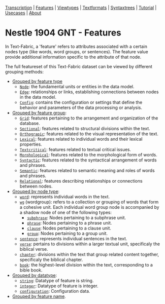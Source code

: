 <a name="start"></a>
<div class="hidden-content">
<a href="../transcription.md">Transcription</a> | <a href="README.md#start">Features</a> | <a href="../viewtypes.md#start">Viewtypes</a> | <a href="../textformats.md#start">Textformats</a> |  <a href="../syntaxtrees.md#start">Syntaxtrees</a> | <a href="../../tutorial/README.md#start">Tutorial</a> | <a href="../usecases/README.md#start">Usecases</a> | <a href="../about.md#start">About</a>
</div>

# Nestle 1904 GNT - Features

In Text-Fabric, a 'feature' refers to attributes associated with a certain nodes type (like words, word groups, or sentences). The feature value provide additional information specific to the attribute of that node.

The full featureset of this Text-Fabric dataset can be viewed by different grouping methods:
* [Grouped by feature type](featuresbyfeaturetype.md#start)
     * [`Node`](featuresbyfeaturetype.md#node-features): the fundamental units or entities in the data model.
     * [`Edge`](featuresbyfeaturetype.md#edge-features): relationships or links, establishing connections between nodes in the data model.
     * [`Config`](featuresbyfeaturetype.md#config-features): contains the configuration or settings that define the behavior and parameters of the data processing or analysis.
* [Grouped by feature group](featuresbygroup.md#start):
     * [`Grid`](featuresbygroup.md#grid-features): features pertaining to the arrangement and organization of the database.
     * [`Sectional`](featuresbygroup.md#sectional-features): features related to structural divisions within the text.
     * [`Orthograpic`](featuresbygroup.md#orthograpic-features): features related to the visual representation of the text.
     * [`Lexical`](featuresbygroup.md#lexical-features): features related to individual words and their lexical properties.
     * [`Textcritical`](featuresbygroup.md#textcritical-features): features related to textual critical issues.
     * [`Morphological`](featuresbygroup.md#morphological-features): features related to the morphological form of words.
     * [`Syntactic`](featuresbygroup.md#syntactic-features): features related to the syntactical arrangement of words and phrases.
     * [`Semantic`](featuresbygroup.md#semantic-features): features related to semantic meaning and roles of words and phrases.
     * [`Relational`](featuresbygroup.md#relational-features): features describing relationships or connections between nodes.
* [Grouped by node type](featuresbynodetype.md#start):
     * [`word`](featuresbynodetype.md#word-nodes): represents individual words in the text.
     * [`wg`](featuresbynodetype.md#wordgroup-nodes) (wordgroup): refers to a collection or grouping of words that form a cohesive unit. Each individual word group node is accompanied by a shadow node of one of the following types: 
         * [`subphrase`](featuresbynodetype.md#subphrase-nodes): Nodes pertaining to a subphrase unit.
         * [`phrase`](featuresbynodetype.md#phrase-nodes): Nodes pertaining to a phrase unit.
         * [`clause`](featuresbynodetype.md#clause-nodes): Nodes pertaining to a clause unit.
         * [`group`](featuresbynodetype.md#group-nodes): Nodes pertaining to a group unit.
     * [`sentence`](featuresbynodetype.md#sentence-nodes): represents individual sentences in the text.
     * [`verse`](featuresbynodetype.md#verse-nodes): pertains to divisions within a larger textual unit, specificaly the biblical verse.
     * [`chapter`](featuresbynodetype.md#chapter-nodes): divisions within the text that group related content together, specificaly the biblical chapter.
     * [`book`](featuresbynodetype.md#book-nodes): the highest-level division within the text, corresponding to a bible book.
* [Grouped by datatype](featuresbydatatype.md#start):
     * [`string`](featuresbydatatype.md#string-datatype): Datatype of feature is string.
     * [`integer`](featuresbydatatype.md#integer-datatype): Datatype of feature is integer.
     * [`configuration`](featuresbydatatype.md#configuration-data): Configuration data.
* [Grouped by feature name](featuresbyname.md#start).


